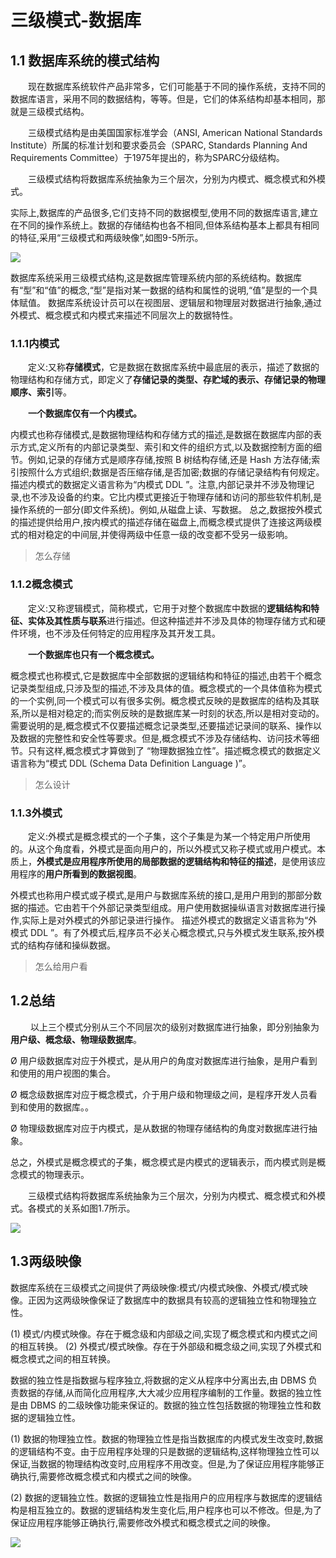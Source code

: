 # 三级模式-数据库

 

## 1.1 数据库系统的模式结构

　　现在数据库系统软件产品非常多，它们可能基于不同的操作系统，支持不同的数据库语言，采用不同的数据结构，等等。但是，它们的体系结构却基本相同，那就是三级模式结构。

　　三级模式结构是由美国国家标准学会（ANSI, American National Standards Institute）所属的标准计划和要求委员会（SPARC, Standards Planning And Requirements Committee）于1975年提出的，称为SPARC分级结构。

　　三级模式结构将数据库系统抽象为三个层次，分别为内模式、概念模式和外模式。

 

实际上,数据库的产品很多,它们支持不同的数据模型,使用不同的数据库语言,建立在不同的操作系统上。数据的存储结构也各不相同,但体系结构基本上都具有相同的特征,采用“三级模式和两级映像”,如图9-5所示。

![](https://raw.githubusercontent.com/ZanderZhao/images/master/img2019/20191113093242.png)

数据库系统采用三级模式结构,这是数据库管理系统内部的系统结构。数据库有“型”和“值”的概念,“型”是指对某一数据的结构和属性的说明,“值”是型的一个具体赋值。
数据库系统设计员可以在视图层、逻辑层和物理层对数据进行抽象,通过外模式、概念模式和内模式来描述不同层次上的数据特性。





### 1.1.1内模式

　　定义:又称**存储模式**，它是数据在数据库系统中最底层的表示，描述了数据的物理结构和存储方式，即定义了**存储记录的类型、存贮域的表示、存储记录的物理顺序、索引**等。

　　**一个数据库仅有一个内模式。**

   内模式也称存储模式,是数据物理结构和存储方式的描述,是数据在数据库内部的表示方式,定义所有的内部记录类型、索引和文件的组织方式,以及数据控制方面的细节。例如,记录的存储方式是顺序存储,按照 B 树结构存储,还是 Hash 方法存储;索引按照什么方式组织;数据是否压缩存储,是否加密;数据的存储记录结构有何规定。
  描述内模式的数据定义语言称为“内模式 DDL ”。注意,内部记录并不涉及物理记录,也不涉及设备的约束。它比内模式更接近于物理存储和访问的那些软件机制,是操作系统的一部分(即文件系统)。例如,从磁盘上读、写数据。
  总之,数据按外模式的描述提供给用户,按内模式的描述存储在磁盘上,而概念模式提供了连接这两级模式的相对稳定的中间层,并使得两级中任意一级的改变都不受另一级影响。

> 怎么存储





### 1.1.2概念模式

　　定义:又称逻辑模式，简称模式，它用于对整个数据库中数据的**逻辑结构和特征、实体及其性质与联系**进行描述。但这种描述并不涉及具体的物理存储方式和硬件环境，也不涉及任何特定的应用程序及其开发工具。

　　**一个数据库也只有一个概念模式。**

  概念模式也称模式,它是数据库中全部数据的逻辑结构和特征的描述,由若干个概念记录类型组成,只涉及型的描述,不涉及具体的值。概念模式的一个具体值称为模式的一个实例,同一个模式可以有很多实例。概念模式反映的是数据库的结构及其联系,所以是相对稳定的;而实例反映的是数据库某一时刻的状态,所以是相对变动的。
  需要说明的是,概念模式不仅要描述概念记录类型,还要描述记录间的联系、操作以及数据的完整性和安全性等要求。但是,概念模式不涉及存储结构、访问技术等细节。只有这样,概念模式才算做到了 “物理数据独立性”。描述概念模式的数据定义语言称为“模式 DDL (Schema Data Definition Language )”。

> 怎么设计



### 1.1.3外模式

　　定义:外模式是概念模式的一个子集，这个子集是为某一个特定用户所使用的。从这个角度看，外模式是面向用户的，所以外模式又称子模式或用户模式。本质上，**外模式是应用程序所使用的局部数据的逻辑结构和特征的描述**，是使用该应用程序的**用户所看到的数据视图**。

外模式也称用户模式或子模式,是用户与数据库系统的接口,是用户用到的那部分数据的描述。它由若干个外部记录类型组成。用户使用数据操纵语言对数据库进行操作,实际上是对外模式的外部记录进行操作。
描述外模式的数据定义语言称为“外模式 DDL ”。有了外模式后,程序员不必关心概念模式,只与外模式发生联系,按外模式的结构存储和操纵数据。

> 怎么给用户看





## 1.2总结

　　 以上三个模式分别从三个不同层次的级别对数据库进行抽象，即分别抽象为**用户级、概念级、物理级数据库**。

Ø 用户级数据库对应于外模式，是从用户的角度对数据库进行抽象，是用户看到和使用的用户视图的集合。

Ø 概念级数据库对应于概念模式，介于用户级和物理级之间，是程序开发人员看到和使用的数据库。。

Ø 物理级数据库对应于内模式，是从数据的物理存储结构的角度对数据库进行抽象。

总之，外模式是概念模式的子集，概念模式是内模式的逻辑表示，而内模式则是概念模式的物理表示。

 

　　三级模式结构将数据库系统抽象为三个层次，分别为内模式、概念模式和外模式。各模式的关系如图1.7所示。

 ![](https://raw.githubusercontent.com/ZanderZhao/images/master/img2019/20191025232724.png)



## 1.3两级映像

  数据库系统在三级模式之间提供了两级映像:模式/内模式映像、外模式/模式映像。正因为这两级映像保证了数据库中的数据具有较高的逻辑独立性和物理独立性。

(1) 模式/内模式映像。存在于概念级和内部级之间,实现了概念模式和内模式之间的相互转换。
(2) 外模式/模式映像。存在于外部级和概念级之间,实现了外模式和概念模式之间的相互转换。

数据的独立性是指数据与程序独立,将数据的定义从程序中分离出去,由 DBMS 负责数据的存储,从而简化应用程序,大大减少应用程序编制的工作量。数据的独立性是由 DBMS 的二级映像功能来保证的。数据的独立性包括数据的物理独立性和数据的逻辑独立性。

(1) 数据的物理独立性。数据的物理独立性是指当数据库的内模式发生改变时,数据的逻辑结构不变。由于应用程序处理的只是数据的逻辑结构,这样物理独立性可以保证,当数据的物理结构改变时,应用程序不用改变。但是,为了保证应用程序能够正确执行,需要修改概念模式和内模式之间的映像。

(2) 数据的逻辑独立性。数据的逻辑独立性是指用户的应用程序与数据库的逻辑结构是相互独立的。数据的逻辑结构发生变化后,用户程序也可以不修改。但是,为了保证应用程序能够正确执行,需要修改外模式和概念模式之间的映像。



![](https://raw.githubusercontent.com/ZanderZhao/images/master/img2019/20191117172848.png)

























